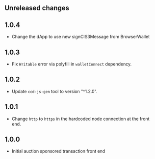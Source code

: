 ## Unreleased changes

## 1.0.4

-   Change the dApp to use new signCIS3Message from BrowserWallet

## 1.0.3

-   Fix `Writable` error via polyfill in `walletConnect` dependency.

## 1.0.2

-   Update `ccd-js-gen` tool to version "^1.2.0".

## 1.0.1

-   Change `http` to `https` in the hardcoded node connection at the front end.

## 1.0.0

-   Initial auction sponsored transaction front end
